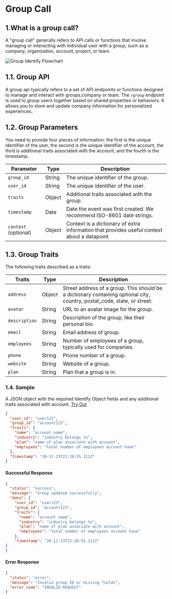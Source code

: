 # Group Call

## 1.What is a group call?
A "group call" generally refers to API calls or functions that involve managing or interacting with individual user with a group, such as a company, organization, account, project, or team.

![Group Identify Flowchart](/img/docs/analyze/apis/group-flowchart.png)

## 1.1. Group API
A group api typically refers to a set of API endpoints or functions designed to manage and interact with groups,company or team.
The `/group` endpoint is used to group users together based on shared properties or behaviors. It allows you to store and update company information for personalized experiences.

## 1.2. Group Parameters

You need to provide four pieces of information: the first is the unique identifier of the user, the second is the unique identifier of the account, the third is additional traits associated with the account, and the fourth is the timestamp.

| Parameter  | Type   | Description                                                         |
|------------|--------|---------------------------------------------------------------------|
| `group_id`| String | The unique identifier of the group.                                 |
| `user_id` | String | The unique identifier of the user.                                  |
| `traits`  | Object | Additional traits associated with the group.                        |
| `timestamp`| Date  | Date the event was first created. We recommend ISO-8601 date strings.|
| `context` (optional) | Object | Context is a dictionary of extra information that provides useful context about a datapoint |

## 1.3. Group Traits

The following traits described as a traits:

| Traits      | Type   | Description                                                                 |
|-------------|--------|-----------------------------------------------------------------------------|
| `address`   | Object | Street address of a group. This should be a dictionary containing optional city, country, postal_code, state, or street. |
| `avatar`    | String | URL to an avatar image for the group.                                      |
| `description`| String| Description of the group, like their personal bio.                         |
| `email`     | String | Email address of group.                                                    |
| `employees` | String | Number of employees of a group, typically used for companies.              |
| `phone`     | String | Phone number of a group.                                                   |
| `website`   | String | Website of a group.                                                        |
| `plan`      | String | Plan that a group is in.                                                   |

### 1.4. Sample

A JSON object with the required Identify Object fields and any additional traits associated with account. [Try Out](../../../../integrate/public_apis/group)

```json
{
  "user_id": "user123",
  "group_id": "account123",
  "traits": {
    "name": "account name",
    "industry": "industry belongs to",
    "plan": "name of plan associate with account",
    "employees": "total number of employees account have"
  },
  "timestamp": "20-11-23T22:28:55.111Z"
}
```
#### Successful Response
```json
{
  "status": "success",
  "message": "Group updated successfully",
  "data": {
    "user_id": "user123",
    "group_id": "account123",
    "traits": {
      "name": "account name",
      "industry": "industry belongs to",
      "plan": "name of plan associate with account",
      "employees": "total number of employees account have"
    },
    "timestamp": "20-11-23T22:28:55.111Z"
} 
}
```
#### Error Response
```json
{
  "status": "error",
  "message": "Invalid group ID or missing fields",
  "error_code": "INVALID_REQUEST"
}
``` 
